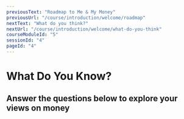 ```yaml
---
previousText: "Roadmap to Me & My Money"
previousUrl: "/course/introduction/welcome/roadmap"
nextText: "What do you think?"
nextUrl: "/course/introduction/welcome/what-do-you-think"
courseModuleId: "5"
sessionId: "4"
pageId: "4"
---
```



# What Do You Know?
## Answer the questions below to explore your views on money

<sparkle-quiz question-id="50"></sparkle-quiz>